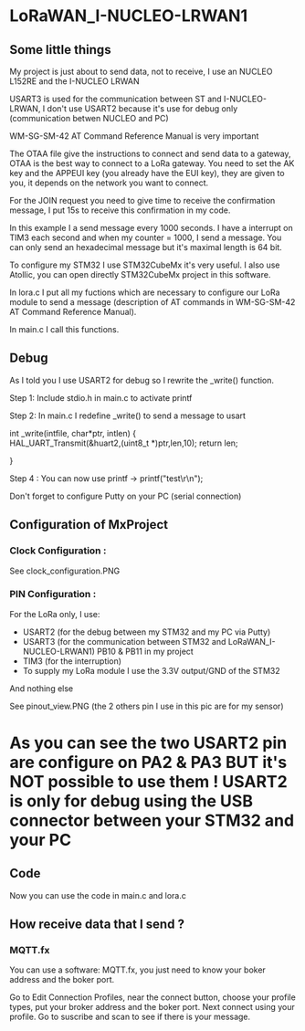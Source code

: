 # LoRaWAN_I-NUCLEO-LRWAN1

## Some little things

My project is just about to send data, not to receive, I use an NUCLEO L152RE and the I-NUCLEO LRWAN

USART3 is used for the communication between ST and I-NUCLEO-LRWAN, I don't use USART2 because it's use for debug only (communication betwen NUCLEO and PC)

WM-SG-SM-42 AT Command Reference Manual is very important

The OTAA file give the instructions to connect and send data to a gateway, OTAA is the best way to connect to a LoRa gateway.
You need to set the AK key and the APPEUI key (you already have the EUI key), they are given to you, it depends on the network you want to connect. 

For the JOIN request you need to give time to receive the confirmation message, I put 15s to receive this confirmation in my code.

In this example I a send message every 1000 seconds. I have a interrupt on TIM3 each second and when my counter = 1000, I send a message. You can only send an hexadecimal message but it's maximal length is 64 bit.

To configure my STM32 I use STM32CubeMx it's very useful. I also use Atollic, you can open directly STM32CubeMx project in this software.

In lora.c I put all my fuctions which are necessary to configure our LoRa module to send a message (description of AT commands in WM-SG-SM-42 AT Command Reference Manual).

In main.c I call this functions.

## Debug

As I told you I use USART2 for debug so I rewrite the _write() function.

Step 1: 
        Include stdio.h in main.c to activate printf
        
Step 2: 
        In main.c I redefine _write() to send a message to usart

 
 int _write(intfile, char*ptr, intlen) 
 {     
        HAL_UART_Transmit(&huart2,(uint8_t *)ptr,len,10); 
        return len; 
 
 } 


Step 4 :
        You can now use printf
        -> printf("test\r\n");
        
Don't forget to configure Putty on your PC (serial connection)


## Configuration of MxProject

### Clock Configuration : 

See clock_configuration.PNG

### PIN Configuration :

For the LoRa only, I use:
  - USART2 (for the debug between my STM32 and my PC via Putty)
  - USART3 (for the communication between STM32 and LoRaWAN_I-NUCLEO-LRWAN1) PB10 & PB11 in my project
  - TIM3 (for the interruption)
  - To supply my LoRa module I use the 3.3V output/GND of the STM32

And nothing else

See pinout_view.PNG (the 2 others pin I use in this pic are for my sensor)

# As you can see the two USART2 pin are configure on PA2 & PA3 BUT it's NOT possible to use them ! USART2 is only for debug using the USB connector between your STM32 and your PC

## Code

Now you can use the code in main.c and lora.c

## How receive data that I send ?

### MQTT.fx

You can use a software: MQTT.fx, you just need to know your boker address and the boker port.

Go to Edit Connection Profiles, near the connect button, choose your profile types, put your broker address and the boker port.
Next connect using your profile. Go to suscribe and scan to see if there is your message.



